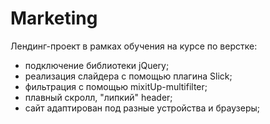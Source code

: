 # Marketing 
Лендинг-проект в рамках обучения на курсе по верстке:

- подключение библиотеки jQuery;
- реализация слайдера с помощью плагина Slick;
- фильтрация с помощью mixitUp-multifilter;
- плавный скролл, "липкий" header;
- сайт адаптирован под разные устройства и браузеры;
